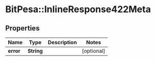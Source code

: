 # BitPesa::InlineResponse422Meta

## Properties
Name | Type | Description | Notes
------------ | ------------- | ------------- | -------------
**error** | **String** |  | [optional] 


